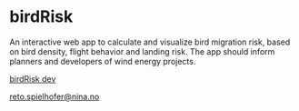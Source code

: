 # birdRisk

An interactive web app to calculate and visualize bird migration risk, based on bird density, flight behavior and landing risk. The app should inform planners and developers of wind energy projects. 

[birdRisk dev]([url](https://birdrisk.streamlit.app/))

reto.spielhofer@nina.no

